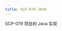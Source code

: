 ```yaml
---
title: SCP-079-JAVA
---
```


<link rel="stylesheet" href="/css/chinese.css">

SCP-079 项目的 Java 实现

<audio src="/audio/door/dooropenpage.ogg" autoplay></audio>
